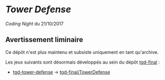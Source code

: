 # *Tower Defense*

*Coding Night* du 21/10/2017

## Avertissement liminaire

Ce dépôt n'est plus maintenu et subsiste uniquement en tant qu'archive.

Les jeux suivants sont désormais développés au sein du dépôt [tgd-final](https://github.com/TeleGD/tgd-final) :

* [tgd-tower-defense](https://github.com/TeleGD/tgd-tower-defense/tree/master/src/towerDefense) -> [tgd-final/TowerDefense](https://github.com/TeleGD/tgd-final/tree/master/src/games/TowerDefense)
